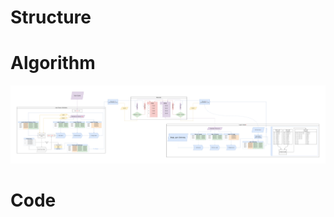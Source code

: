 # Structure
# Algorithm
![Resource Loading](https://github.com/TheInfinityUser/PvZ2-Decoding/blob/ad4f69920a7e2c4da1b7ebb75977696aaf65cf5f/ResourceLoading.drawio.png)
# Code
